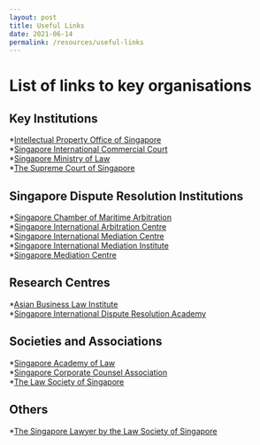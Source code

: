 ```yaml
---
layout: post
title: Useful Links
date: 2021-06-14
permalink: /resources/useful-links
---
```

# List of links to key organisations

## Key Institutions
*[Intellectual Property Office of Singapore](https://www.ipos.gov.sg/) <br>
*[Singapore International Commercial Court](https://www.sicc.gov.sg/) <br>
*[Singapore Ministry of Law](https://www.mlaw.gov.sg/) <br>
*[The Supreme Court of Singapore](https://www.supremecourt.gov.sg/) <br>

## Singapore Dispute Resolution Institutions
*[Singapore Chamber of Maritime Arbitration](https://www.scma.org.sg/) <br>
*[Singapore International Arbitration Centre](http://www.siac.org.sg/) <br>
*[Singapore International Mediation Centre ](https://simc.com.sg/) <br>
*[Singapore International Mediation Institute](https://www.simi.org.sg/) <br>
*[Singapore Mediation Centre](https://www.mediation.com.sg/) <br>

## Research Centres
*[Asian Business Law Institute](https://abli.asia/) <br>
*[Singapore International Dispute Resolution Academy](https://sidra.smu.edu.sg/) <br>

## Societies and Associations
*[Singapore Academy of Law](https://abli.asia/) <br>
*[Singapore Corporate Counsel Association](https://www.scca.org.sg/) <br>
*[The Law Society of Singapore](https://www.lawsociety.org.sg/) <br>

## Others
*[The Singapore Lawyer by the Law Society of Singapore](https://www.thesingaporelawyer.com/) <br>
